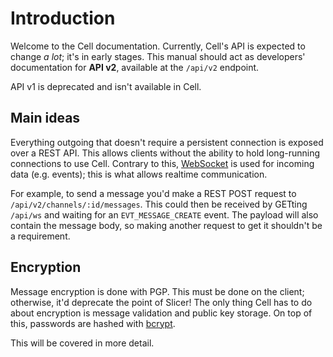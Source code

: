 # Introduction

Welcome to the Cell documentation. Currently, Cell's API is expected to change _a lot_; it's in early stages. This manual should act as developers' documentation for **API v2**, available at the `/api/v2` endpoint.

API v1 is deprecated and isn't available in Cell.

## Main ideas

Everything outgoing that doesn't require a persistent connection is exposed over a REST API. This allows clients without the ability to hold long-running connections to use Cell. Contrary to this, [WebSocket](https://en.wikipedia.org/wiki/WebSocket) is used for incoming data (e.g. events); this is what allows realtime communication.

For example, to send a message you'd make a REST POST request to `/api/v2/channels/:id/messages`. This could then be received by GETting `/api/ws` and waiting for an `EVT_MESSAGE_CREATE` event. The payload will also contain the message body, so making another request to get it shouldn't be a requirement.

## Encryption

Message encryption is done with PGP. This must be done on the client; otherwise, it'd deprecate the point of Slicer! The only thing Cell has to do about encryption is message validation and public key storage. On top of this, passwords are hashed with [bcrypt](https://en.wikipedia.org/wiki/Bcrypt).

This will be covered in more detail.
